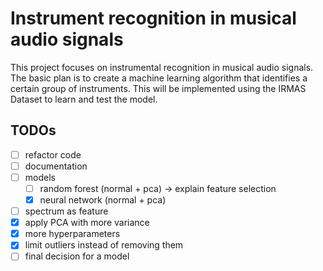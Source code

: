 # Instrument recognition in musical audio signals

This project focuses on instrumental recognition in musical audio signals. The basic plan is to create a machine learning algorithm that identifies a certain group of instruments. 
This will be implemented using the IRMAS Dataset to learn and test the model.

## TODOs

- [ ] refactor code
- [ ] documentation
- [ ] models
  - [ ] random forest (normal + pca) -> explain feature selection
  - [x] neural network (normal + pca)
- [ ] spectrum as feature
- [x] apply PCA with more variance
- [x] more hyperparameters
- [x] limit outliers instead of removing them
- [ ] final decision for a model
